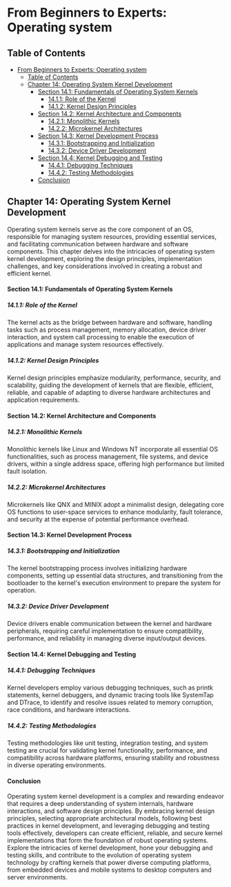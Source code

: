 # From Beginners to Experts: Operating system

## Table of Contents

- [From Beginners to Experts: Operating system](#from-beginners-to-experts-operating-system)
  - [Table of Contents](#table-of-contents)
  - [Chapter 14: Operating System Kernel Development](#chapter-14-operating-system-kernel-development)
      - [Section 14.1: Fundamentals of Operating System Kernels](#section-141-fundamentals-of-operating-system-kernels)
        - [14.1.1: Role of the Kernel](#1411-role-of-the-kernel)
        - [14.1.2: Kernel Design Principles](#1412-kernel-design-principles)
      - [Section 14.2: Kernel Architecture and Components](#section-142-kernel-architecture-and-components)
        - [14.2.1: Monolithic Kernels](#1421-monolithic-kernels)
        - [14.2.2: Microkernel Architectures](#1422-microkernel-architectures)
      - [Section 14.3: Kernel Development Process](#section-143-kernel-development-process)
        - [14.3.1: Bootstrapping and Initialization](#1431-bootstrapping-and-initialization)
        - [14.3.2: Device Driver Development](#1432-device-driver-development)
      - [Section 14.4: Kernel Debugging and Testing](#section-144-kernel-debugging-and-testing)
        - [14.4.1: Debugging Techniques](#1441-debugging-techniques)
        - [14.4.2: Testing Methodologies](#1442-testing-methodologies)
      - [Conclusion](#conclusion)

## Chapter 14: Operating System Kernel Development

Operating system kernels serve as the core component of an OS, responsible for managing system resources, providing essential services, and facilitating communication between hardware and software components. This chapter delves into the intricacies of operating system kernel development, exploring the design principles, implementation challenges, and key considerations involved in creating a robust and efficient kernel.

#### Section 14.1: Fundamentals of Operating System Kernels

##### 14.1.1: Role of the Kernel

The kernel acts as the bridge between hardware and software, handling tasks such as process management, memory allocation, device driver interaction, and system call processing to enable the execution of applications and manage system resources effectively.

##### 14.1.2: Kernel Design Principles

Kernel design principles emphasize modularity, performance, security, and scalability, guiding the development of kernels that are flexible, efficient, reliable, and capable of adapting to diverse hardware architectures and application requirements.

#### Section 14.2: Kernel Architecture and Components

##### 14.2.1: Monolithic Kernels

Monolithic kernels like Linux and Windows NT incorporate all essential OS functionalities, such as process management, file systems, and device drivers, within a single address space, offering high performance but limited fault isolation.

##### 14.2.2: Microkernel Architectures

Microkernels like QNX and MINIX adopt a minimalist design, delegating core OS functions to user-space services to enhance modularity, fault tolerance, and security at the expense of potential performance overhead.

#### Section 14.3: Kernel Development Process

##### 14.3.1: Bootstrapping and Initialization

The kernel bootstrapping process involves initializing hardware components, setting up essential data structures, and transitioning from the bootloader to the kernel's execution environment to prepare the system for operation.

##### 14.3.2: Device Driver Development

Device drivers enable communication between the kernel and hardware peripherals, requiring careful implementation to ensure compatibility, performance, and reliability in managing diverse input/output devices.

#### Section 14.4: Kernel Debugging and Testing

##### 14.4.1: Debugging Techniques

Kernel developers employ various debugging techniques, such as printk statements, kernel debuggers, and dynamic tracing tools like SystemTap and DTrace, to identify and resolve issues related to memory corruption, race conditions, and hardware interactions.

##### 14.4.2: Testing Methodologies

Testing methodologies like unit testing, integration testing, and system testing are crucial for validating kernel functionality, performance, and compatibility across hardware platforms, ensuring stability and robustness in diverse operating environments.

#### Conclusion

Operating system kernel development is a complex and rewarding endeavor that requires a deep understanding of system internals, hardware interactions, and software design principles. By embracing kernel design principles, selecting appropriate architectural models, following best practices in kernel development, and leveraging debugging and testing tools effectively, developers can create efficient, reliable, and secure kernel implementations that form the foundation of robust operating systems. Explore the intricacies of kernel development, hone your debugging and testing skills, and contribute to the evolution of operating system technology by crafting kernels that power diverse computing platforms, from embedded devices and mobile systems to desktop computers and server environments.